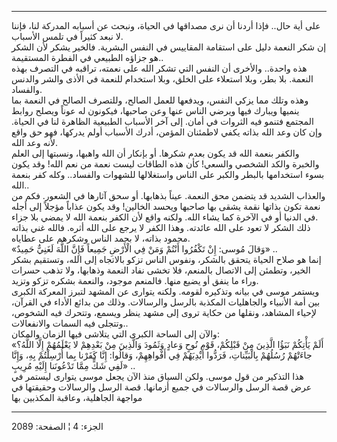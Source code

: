 ------------------------------------------------------------------------

على أية حال.. فإذا أردنا أن نرى مصداقها في الحياة، ونبحث عن أسبابه
المدركة لنا، فإننا لا نبعد كثيراً في تلمس الأسباب.  
إن شكر النعمة دليل على استقامة المقاييس في النفس البشرية. فالخير يشكر
لأن الشكر هو جزاؤه الطبيعي في الفطرة المستقيمة..  
هذه واحدة.. والأخرى أن النفس التي تشكر الله على نعمته، تراقبه في التصرف
بهذه النعمة. بلا بطر، وبلا استعلاء على الخلق، وبلا استخدام للنعمة في
الأذى والشر والدنس والفساد.  
وهذه وتلك مما يزكي النفس، ويدفعها للعمل الصالح، وللتصرف الصالح في النعمة
بما ينميها ويبارك فيها ويرضي الناس عنها وعن صاحبها، فيكونون له عوناً
ويصلح روابط المجتمع فتنمو فيه الثروات في أمان. إلى آخر الأسباب الطبيعية
الظاهرة لنا في الحياة. وإن كان وعد الله بذاته يكفي لاطمئنان المؤمن، أدرك
الأسباب أولم يدركها، فهو حق واقع لأنه وعد الله.  
والكفر بنعمة الله قد يكون بعدم شكرها. أو بإنكار أن الله واهبها، ونسبتها
إلى العلم والخبرة والكد الشخصي والسعي! كأن هذه الطاقات ليست نعمة من نعم
الله! وقد يكون بسوء استخدامها بالبطر والكبر على الناس واستغلالها للشهوات
والفساد.. وكله كفر بنعمة الله..  
والعذاب الشديد قد يتضمن محق النعمة. عيناً بذهابها. أو سحق آثارها في
الشعور. فكم من نعمة تكون بذاتها نقمة يشقى بها صاحبها ويحسد الخالين! وقد
يكون عذاباً مؤجلاً إلى أجله في الدنيا أو في الآخرة كما يشاء الله. ولكنه
واقع لأن الكفر بنعمة الله لا يمضي بلا جزاء.  
ذلك الشكر لا تعود على الله عائدته. وهذا الكفر لا يرجع على الله أثره.
فالله غني بذاته محمود بذاته، لا بحمد الناس وشكرهم على عطاياه.  
«وَقالَ مُوسى: إِنْ تَكْفُرُوا أَنْتُمْ وَمَنْ فِي الْأَرْضِ جَمِيعاً فَإِنَّ اللَّهَ لَغَنِيٌّ حَمِيدٌ» ..  
إنما هو صلاح الحياة يتحقق بالشكر، ونفوس الناس تزكو بالاتجاه إلى الله،
وتستقيم بشكر الخير، وتطمئن إلى الاتصال بالمنعم، فلا تخشى نفاد النعمة
وذهابها، ولا تذهب حسرات وراء ما ينفق أو يضيع منها. فالمنعم موجود،
والنعمة بشكره تزكو وتزيد.  
ويستمر موسى في بيانه وتذكيره لقومه. ولكنه يتوارى عن المشهد لتبرز المعركة
الكبرى بين أمة الأنبياء والجاهليات المكذبة بالرسل والرسالات. وذلك من
بدائع الأداء في القرآن، لإحياء المشاهد، ونقلها من حكاية تروى إلى مشهد
ينظر ويسمع، وتتحرك فيه الشخوص، وتتجلى فيه السمات والانفعالات..  
والآن إلى الساحة الكبرى التي يتلاشى فيها الزمان والمكان:  
«أَلَمْ يَأْتِكُمْ نَبَؤُا الَّذِينَ مِنْ قَبْلِكُمْ، قَوْمِ نُوحٍ وَعادٍ وَثَمُودَ وَالَّذِينَ مِنْ بَعْدِهِمْ لا
يَعْلَمُهُمْ إِلَّا اللَّهُ؟ جاءَتْهُمْ رُسُلُهُمْ بِالْبَيِّناتِ، فَرَدُّوا أَيْدِيَهُمْ فِي أَفْواهِهِمْ، وَقالُوا:
إِنَّا كَفَرْنا بِما أُرْسِلْتُمْ بِهِ، وَإِنَّا لَفِي شَكٍّ مِمَّا تَدْعُونَنا إِلَيْهِ مُرِيبٍ» ..  
هذا التذكير من قول موسى. ولكن السياق منذ الآن يجعل موسى يتوارى ليستمر في
عرض قصة الرسل والرسالات في جميع أزمانها. قصة الرسل والرسالات وحقيقتها في
مواجهة الجاهلية، وعاقبة المكذبين بها

------------------------------------------------------------------------

الجزء: 4 ¦ الصفحة: 2089
